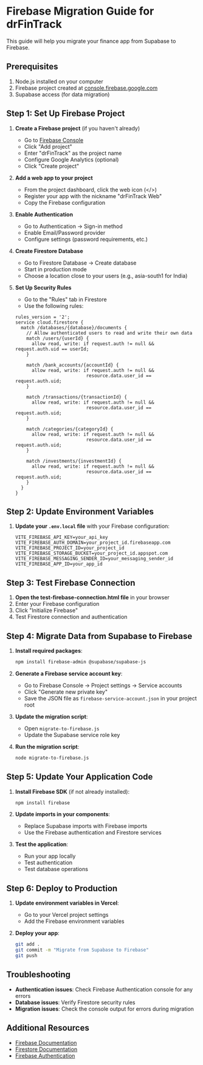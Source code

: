 # Firebase Migration Guide for drFinTrack

This guide will help you migrate your finance app from Supabase to Firebase.

## Prerequisites

1. Node.js installed on your computer
2. Firebase project created at [console.firebase.google.com](https://console.firebase.google.com)
3. Supabase access (for data migration)

## Step 1: Set Up Firebase Project

1. **Create a Firebase project** (if you haven't already)
   - Go to [Firebase Console](https://console.firebase.google.com/)
   - Click "Add project"
   - Enter "drFinTrack" as the project name
   - Configure Google Analytics (optional)
   - Click "Create project"

2. **Add a web app to your project**
   - From the project dashboard, click the web icon (</>) 
   - Register your app with the nickname "drFinTrack Web"
   - Copy the Firebase configuration

3. **Enable Authentication**
   - Go to Authentication → Sign-in method
   - Enable Email/Password provider
   - Configure settings (password requirements, etc.)

4. **Create Firestore Database**
   - Go to Firestore Database → Create database
   - Start in production mode
   - Choose a location close to your users (e.g., asia-south1 for India)

5. **Set Up Security Rules**
   - Go to the "Rules" tab in Firestore
   - Use the following rules:

   ```
   rules_version = '2';
   service cloud.firestore {
     match /databases/{database}/documents {
       // Allow authenticated users to read and write their own data
       match /users/{userId} {
         allow read, write: if request.auth != null && request.auth.uid == userId;
       }
       
       match /bank_accounts/{accountId} {
         allow read, write: if request.auth != null && 
                             resource.data.user_id == request.auth.uid;
       }
       
       match /transactions/{transactionId} {
         allow read, write: if request.auth != null && 
                             resource.data.user_id == request.auth.uid;
       }
       
       match /categories/{categoryId} {
         allow read, write: if request.auth != null && 
                             resource.data.user_id == request.auth.uid;
       }
       
       match /investments/{investmentId} {
         allow read, write: if request.auth != null && 
                             resource.data.user_id == request.auth.uid;
       }
     }
   }
   ```

## Step 2: Update Environment Variables

1. **Update your `.env.local` file** with your Firebase configuration:
   ```
   VITE_FIREBASE_API_KEY=your_api_key
   VITE_FIREBASE_AUTH_DOMAIN=your_project_id.firebaseapp.com
   VITE_FIREBASE_PROJECT_ID=your_project_id
   VITE_FIREBASE_STORAGE_BUCKET=your_project_id.appspot.com
   VITE_FIREBASE_MESSAGING_SENDER_ID=your_messaging_sender_id
   VITE_FIREBASE_APP_ID=your_app_id
   ```

## Step 3: Test Firebase Connection

1. **Open the test-firebase-connection.html file** in your browser
2. Enter your Firebase configuration
3. Click "Initialize Firebase"
4. Test Firestore connection and authentication

## Step 4: Migrate Data from Supabase to Firebase

1. **Install required packages**:
   ```bash
   npm install firebase-admin @supabase/supabase-js
   ```

2. **Generate a Firebase service account key**:
   - Go to Firebase Console → Project settings → Service accounts
   - Click "Generate new private key"
   - Save the JSON file as `firebase-service-account.json` in your project root

3. **Update the migration script**:
   - Open `migrate-to-firebase.js`
   - Update the Supabase service role key

4. **Run the migration script**:
   ```bash
   node migrate-to-firebase.js
   ```

## Step 5: Update Your Application Code

1. **Install Firebase SDK** (if not already installed):
   ```bash
   npm install firebase
   ```

2. **Update imports in your components**:
   - Replace Supabase imports with Firebase imports
   - Use the Firebase authentication and Firestore services

3. **Test the application**:
   - Run your app locally
   - Test authentication
   - Test database operations

## Step 6: Deploy to Production

1. **Update environment variables in Vercel**:
   - Go to your Vercel project settings
   - Add the Firebase environment variables

2. **Deploy your app**:
   ```bash
   git add .
   git commit -m "Migrate from Supabase to Firebase"
   git push
   ```

## Troubleshooting

- **Authentication issues**: Check Firebase Authentication console for any errors
- **Database issues**: Verify Firestore security rules
- **Migration issues**: Check the console output for errors during migration

## Additional Resources

- [Firebase Documentation](https://firebase.google.com/docs)
- [Firestore Documentation](https://firebase.google.com/docs/firestore)
- [Firebase Authentication](https://firebase.google.com/docs/auth)
